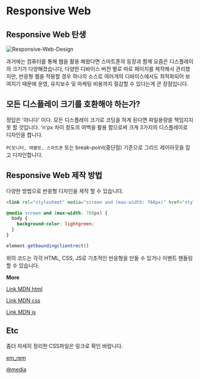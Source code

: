 # Responsive Web

## Responsive Web 탄생

![Responsive-Web-Design](http://www.creativewerkdesigns.com/wp-content/uploads/2016/07/Responsive-Web-Design.png)

과거에는 컴퓨터를 통해 웹을 활용 해왔다면 스마트폰의 등장과 함께 요즘은 디스플레이의 크기가 다양해졌습니다, 다양한 디바이스 버전 별로 따로 페이지를 제작해서 관리했지만, 반응형 웹을 적용할 경우 하나의 소스로 여러개의 디바이스에서도 최적화되어 보여지기 때문에 운영, 유지보수 및 마케팅 비용까지 절감할 수 있다는게 큰 장점입니다.

## 모든 디스플레이 크기를 호환해야 하는가?

정답은 '아니다' 이다. 모든 디스플레이 크기로 코딩을 하게 된다면 파일용량을 책임지지 못 할 것입니다. 'n'px 차이 정도의 여백을 활용 함으로써 크게 3가지의 디스플레이로 디자인을 합니다.

`PC모니터, 태블릿, 스마트폰` 또는 break-point(중단점) 기준으로 그리드 레이아웃을 잡고 디자인합니다.

## Responsive Web 제작 방법

다양한 방법으로 반응형 디자인을 제작 할 수 있습니다.

```html
<link rel="stylesheet" media="screen and (max-width: 768px)" href="style.css" />
```

```css
@media screen and (max-width: 768px) {
  body {
    background-color: lightgreen;
  }
}
```

```js
element.getboundingclientrect()
```

위의 코드는 각각 HTML, CSS, JS로 기초적인 반응형을 만들 수 있거나 이벤트 헨들링 할 수 있습니다.

**More**

[Link MDN html](https://developer.mozilla.org/ko/docs/Web/HTML/Element/link)

[Link MDN css](https://developer.mozilla.org/ko/docs/Web/CSS/@media)

[Link MDN js](https://developer.mozilla.org/en-US/docs/Web/API/Element/getBoundingClientRect)

## Etc

좀더 자세히 정리한 CSS파일은 링크로 확인 바랍니다.

[em_rem](../css/responsive/em_rem.md)

[@media](../css/responsive/media.md)
